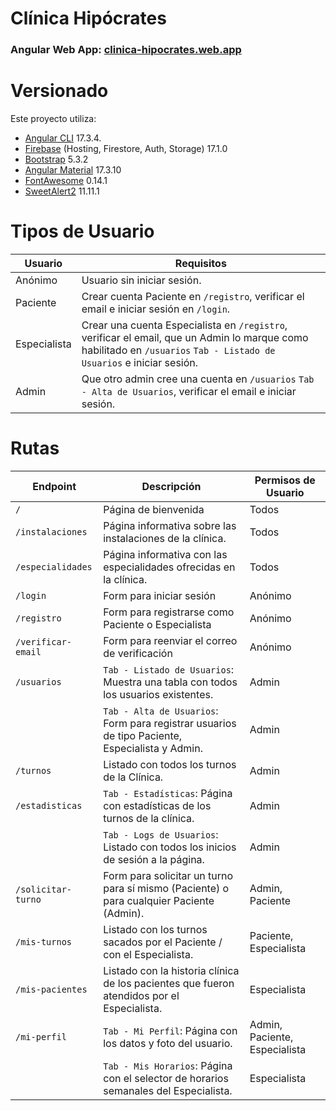 # Clínica Hipócrates
### Angular Web App: [clinica-hipocrates.web.app](https://clinica-hipocrates.web.app)

# Versionado
Este proyecto utiliza:
- [Angular CLI](https://github.com/angular/angular-cli) 17.3.4.
- [Firebase](https://firebase.google.com) (Hosting, Firestore, Auth, Storage) 17.1.0
- [Bootstrap](https://ng-bootstrap.github.io/#/home) 5.3.2
- [Angular Material](https://material.angular.io/guide/getting-started) 17.3.10
- [FontAwesome](https://docs.fontawesome.com/web/use-with/angular/) 0.14.1
- [SweetAlert2](https://sweetalert2.github.io) 11.11.1

# Tipos de Usuario
| Usuario | Requisitos |
| ------ | ------ |
| Anónimo | Usuario sin iniciar sesión. |
| Paciente | Crear cuenta Paciente en `/registro`, verificar el email e iniciar sesión en `/login`. |
| Especialista | Crear una cuenta Especialista en `/registro`, verificar el email, que un Admin lo marque como habilitado en `/usuarios` `Tab - Listado de Usuarios` e iniciar sesión. |
| Admin | Que otro admin cree una cuenta en `/usuarios` `Tab - Alta de Usuarios`, verificar el email e iniciar sesión. |

# Rutas
| Endpoint | Descripción | Permisos de Usuario |
| ------ | ------ | ------ |
| `/` | Página de bienvenida | Todos |
| `/instalaciones` | Página informativa sobre las instalaciones de la clínica. | Todos |
| `/especialidades` | Página informativa con las especialidades ofrecidas en la clínica.  | Todos |
| `/login` | Form para iniciar sesión | Anónimo |
| `/registro` | Form para registrarse como Paciente o Especialista | Anónimo |
| `/verificar-email` | Form para reenviar el correo de verificación | Anónimo |
| `/usuarios` | `Tab - Listado de Usuarios`: Muestra una tabla con todos los usuarios existentes.  | Admin |
| | `Tab - Alta de Usuarios`: Form para registrar usuarios de tipo Paciente, Especialista y Admin.  | Admin |
| `/turnos` | Listado con todos los turnos de la Clínica. | Admin |
| `/estadisticas` | `Tab - Estadísticas`: Página con estadísticas de los turnos de la clínica. | Admin |
| | `Tab - Logs de Usuarios`: Listado con todos los inicios de sesión a la página.  | Admin |
| `/solicitar-turno` | Form para solicitar un turno para sí mismo (Paciente) o para cualquier Paciente (Admin). | Admin, Paciente |
| `/mis-turnos` | Listado con los turnos sacados por el Paciente / con el Especialista. | Paciente, Especialista |
| `/mis-pacientes` | Listado con la historia clínica de los pacientes que fueron atendidos por el Especialista. | Especialista |
| `/mi-perfil` |  `Tab - Mi Perfil`: Página con los datos y foto del usuario.  | Admin, Paciente, Especialista |
| | `Tab - Mis Horarios`: Página con el selector de horarios semanales del Especialista.  | Especialista |


